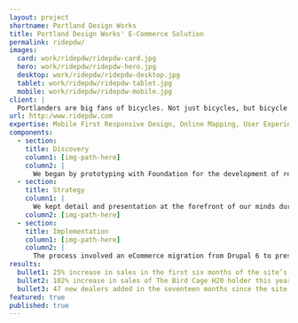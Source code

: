 ```yaml
---
layout: project
shortname: Portland Design Works
title: Portland Design Works' E-Commerce Solution
permalink: ridepdw/
images:
  card: work/ridepdw/ridepdw-card.jpg
  hero: work/ridepdw/ridepdw-hero.jpg
  desktop: work/ridepdw/ridepdw-desktop.jpg
  tablet: work/ridepdw/ridepdw-tablet.jpg
  mobile: work/ridepdw/ridepdw-mobile.jpg
client: |
  Portlanders are big fans of bicycles. Not just bicycles, but bicycle paraphernalia, eco-friendly transportation, and pretty much anything related to that culture. We eat it up. So when we came across Portland Design Works (PDW), a Portland leader in bicycle accessories in need of a new website, we leapt at the opportunity. They manufacture beautiful, simple bicycle accessories designed for everyday use and they wanted a website that reflected the quality of their merchandise. We worked carefully and quickly to deliver exactly that.
url: http:/www.ridepdw.com
expertise: Mobile First Responsive Design, Online Mapping, User Experience
components:
  - section:
    title: Discovery
    column1: [img-path-here]
    column2: |
      We began by prototyping with Foundation for the development of responsive wireframes and design in the the browser, which helped us avoid cycling through dozens of design iterations early on. The PDW team needed a platform for a wide variety of options. In addition to the online catalog, they also needed a means to share videos of races and events throughout the city. 
  - section:
    title: Strategy
    column1: |
      We kept detail and presentation at the forefront of our minds during this process, working to make the catalog navigable and visually appealing while providing users with all the detailed specifications necessary to make an informed purchase. On the back end, we planned for a Tumblr integration to meet the on-the-go blogging demands of the site maintainers.  
    column2: [img-path-here]
  - section:
    title: Implementation
    column1: [img-path-here]
    column2: |
      The process involved an eCommerce migration from Drupal 6 to preserve a long history of customer orders. With a dealer locator built using Leaflet, the site provides a mobile-friendly experience for online or in-store shopping.  
results:
  bullet1: 25% increase in sales in the first six months of the site’s re-launch
  bullet2: 102% increase in sales of The Bird Cage H20 holder this year over the same span of time last year.
  bullet3: 47 new dealers added in the seventeen months since the site’s relaunch
featured: true
published: true
---
```



